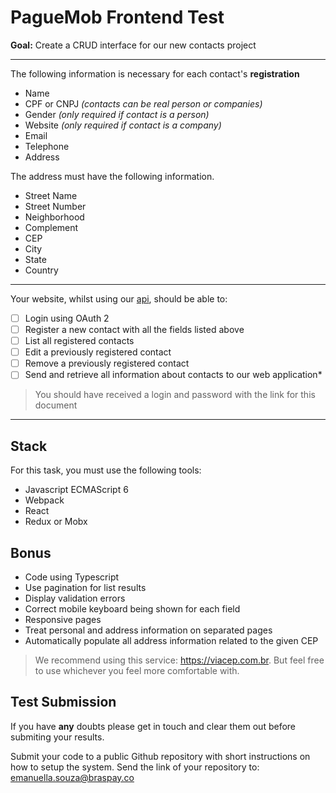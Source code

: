 # PagueMob Frontend Test

**Goal:** Create a CRUD interface for our new contacts project

---
The following information is necessary for each contact's **registration**

 - Name
 - CPF or CNPJ *(contacts can be real person or companies)*
 - Gender *(only required if contact is a person)*
 - Website *(only required if contact is a company)*
 - Email
 - Telephone
 - Address

The address must have the following information.

 - Street Name
 - Street Number
 - Neighborhood
 - Complement
 - CEP
 - City
 - State
 - Country

---
Your website, whilst using our [api], should be able to:

 - [ ] Login using OAuth 2
 - [ ] Register a new contact with all the fields listed above
 - [ ] List all registered contacts
 - [ ] Edit a previously registered contact
 - [ ] Remove a previously registered contact
 - [ ] Send and retrieve all information about contacts to our web application*

> You should have received a login and password with the link for this document

---
## Stack

For this task, you must use the following tools:

 - Javascript ECMAScript 6
 - Webpack
 - React
 - Redux or Mobx

## Bonus

 - Code using Typescript
 - Use pagination for list results
 - Display validation errors
 - Correct mobile keyboard being shown for each field
 - Responsive pages
 - Treat personal and address information on separated pages
 - Automatically populate all address information related to the given CEP

> We recommend using this service: https://viacep.com.br. But feel free to use whichever you feel more comfortable with.

## Test Submission

If you have **any** doubts please get in touch and clear them out before submiting your results.

Submit your code to a public Github repository with short instructions on how to setup the system.
Send the link of your repository to: [emanuella.souza@braspay.co](mailto:emanuella.souza@braspay.co)

[api]: http://www.paguemob.com/interviews
